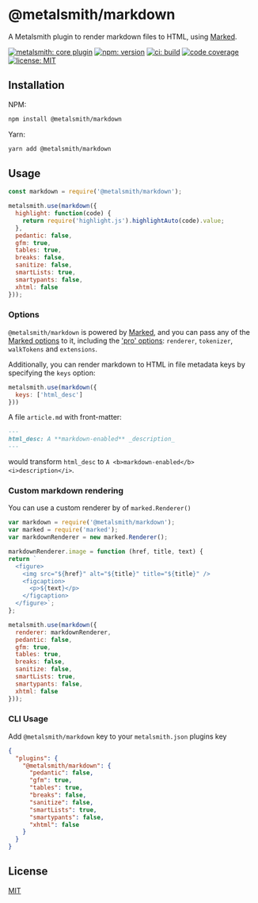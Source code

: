 # @metalsmith/markdown

A Metalsmith plugin to render markdown files to HTML, using [Marked](https://github.com/markedjs/marked).

[![metalsmith: core plugin][metalsmith-badge]][metalsmith-url]
[![npm: version][npm-badge]][npm-url]
[![ci: build][ci-badge]][ci-url]
[![code coverage][codecov-badge]][codecov-url]
[![license: MIT][license-badge]][license-url]

## Installation

NPM:
```bash
npm install @metalsmith/markdown
```
Yarn:
```bash
yarn add @metalsmith/markdown
```

## Usage

```js
const markdown = require('@metalsmith/markdown');

metalsmith.use(markdown({
  highlight: function(code) {
    return require('highlight.js').highlightAuto(code).value;
  },
  pedantic: false,
  gfm: true,
  tables: true,
  breaks: false,
  sanitize: false,
  smartLists: true,
  smartypants: false,
  xhtml: false
}));
```

### Options

`@metalsmith/markdown` is powered by [Marked](https://github.com/markedjs/marked), and you can pass any of the [Marked options](https://marked.js.org/using_advanced#options) to it, including the ['pro' options](https://marked.js.org/using_pro#extensions): `renderer`, `tokenizer`, `walkTokens` and `extensions`.

Additionally, you can render markdown to HTML in file metadata keys by specifying the `keys` option:

```js
metalsmith.use(markdown({
  keys: ['html_desc']
}))
```
A file `article.md` with front-matter:
```md
---
html_desc: A **markdown-enabled** _description_
---
```
would transform `html_desc` to `A <b>markdown-enabled</b> <i>description</i>`.

### Custom markdown rendering

You can use a custom renderer by  of `marked.Renderer()`

```js
var markdown = require('@metalsmith/markdown');
var marked = require('marked');
var markdownRenderer = new marked.Renderer();

markdownRenderer.image = function (href, title, text) {
return `
  <figure>
    <img src="${href}" alt="${title}" title="${title}" />
    <figcaption>
      <p>${text}</p>
    </figcaption>
  </figure>`;
};

metalsmith.use(markdown({
  renderer: markdownRenderer,
  pedantic: false,
  gfm: true,
  tables: true,
  breaks: false,
  sanitize: false,
  smartLists: true,
  smartypants: false,
  xhtml: false
}));
```

### CLI Usage

Add `@metalsmith/markdown` key to your `metalsmith.json` plugins key

```json
{
  "plugins": {
    "@metalsmith/markdown": {
      "pedantic": false,
      "gfm": true,
      "tables": true,
      "breaks": false,
      "sanitize": false,
      "smartLists": true,
      "smartypants": false,
      "xhtml": false
    }
  }
}
```

## License

[MIT](LICENSE)

[npm-badge]: https://img.shields.io/npm/v/@metalsmith/markdown.svg
[npm-url]: https://www.npmjs.com/package/@metalsmith/markdown
[ci-badge]: https://app.travis-ci.com/metalsmith/markdown.svg?branch=master
[ci-url]: https://app.travis-ci.com/github/metalsmith/markdown
[metalsmith-badge]: https://img.shields.io/badge/metalsmith-core_plugin-green.svg?longCache=true
[metalsmith-url]: https://metalsmith.io
[codecov-badge]: https://img.shields.io/coveralls/github/metalsmith/markdown
[codecov-url]: https://coveralls.io/github/metalsmith/markdown
[license-badge]: https://img.shields.io/github/license/metalsmith/markdown
[license-url]: LICENSE